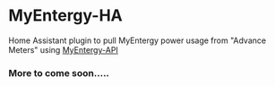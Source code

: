 **MyEntergy-HA**
================

Home Assistant plugin to pull MyEntergy power usage from "Advance Meters" using [MyEntergy-API](https://github.com/Cloud-121/MyEntergy-API)



### More to come soon.....
